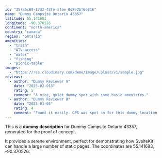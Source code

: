 ```yaml
---
id: "357a5c60-17d2-42fe-afae-0d8e2bf6e216"
name: "Dummy Campsite Ontario 43357"
latitude: 55.141683
longitude: -90.370526
continent: "north-america"
country: "canada"
region: "ontario"
amenities:
  - "trash"
  - "ATV-access"
  - "water"
  - "fishing"
  - "picnic-table"
images:
  - "https://res.cloudinary.com/demo/image/upload/v1/sample.jpg"
reviews:
  - author: "Dummy Reviewer A"
    date: "2025-02-018"
    rating: 5
    comment: "A nice, quiet dummy spot with some basic amenities."
  - author: "Dummy Reviewer B"
    date: "2025-01-05"
    rating: 4
    comment: "Found it easily. GPS was spot on for this dummy location."
---
```


This is a **dummy description** for Dummy Campsite Ontario 43357, generated for the proof of concept.

It provides a serene environment, perfect for demonstrating how SvelteKit can handle a large number of static pages. The coordinates are 55.141683, -90.370526.
